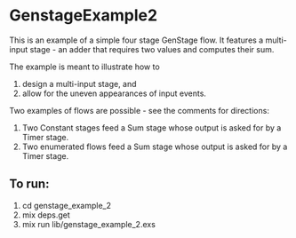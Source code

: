 # GenstageExample2

This is an example of a simple four stage GenStage flow. It features a multi-input stage - an adder that requires two values and computes their sum.

The example is meant to illustrate how to
1. design a multi-input stage, and
2. allow for the uneven appearances of input events.

Two examples of flows are possible - see the comments for directions:
1. Two Constant stages feed a Sum stage whose output is asked for by a
Timer stage.
2. Two enumerated flows feed a Sum stage whose output is asked for by a
Timer stage.

## To run:

1. cd genstage_example_2
2. mix deps.get
3. mix run lib/genstage_example_2.exs
